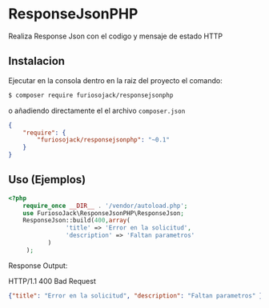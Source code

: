 # ResponseJsonPHP
Realiza Response Json con el codigo y mensaje de estado HTTP

## Instalacion

Ejecutar en la consola dentro en la raiz del proyecto el comando: 
```bash
$ composer require furiosojack/responsejsonphp
```

o añadiendo directamente el el archivo `composer.json`


```json
{
    "require": {
        "furiosojack/responsejsonphp": "~0.1"
    }
}
```

## Uso (Ejemplos)
```php
<?php 
    require_once __DIR__ . '/vendor/autoload.php';
    use FuriosoJack\ResponseJsonPHP\ResponseJson;
    ResponseJson::build(400,array(
                'title' => 'Error en la solicitud',
                'description' => 'Faltan parametros'
           )
     );    
```

Response Output:

HTTP/1.1 400 Bad Request
```json
{"title": "Error en la solicitud", "description": "Faltan parametros" }
```



